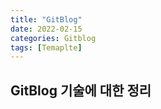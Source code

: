 ```yaml
---
title: "GitBlog"
date: 2022-02-15
categories: Gitblog
tags: [Temaplte]
---
```


GitBlog 기술에 대한 정리
------

